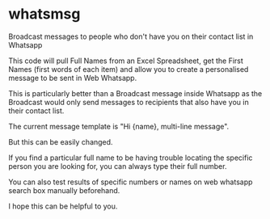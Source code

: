# whatsmsg
Broadcast messages to people who don't have you on their contact list in Whatsapp

This code will pull Full Names from an Excel Spreadsheet, get the First Names (first words of each item) and allow you to create a personalised message to be sent in Web Whatsapp.  

This is particularly better than a Broadcast message inside Whatsapp as the Broadcast would only send messages to recipients that also have you in their contact list.  

The current message template is "Hi {name}, multi-line message".  

But this can be easily changed.  

If you find a particular full name to be having trouble locating the specific person you are looking for, you can always type their full number. 

You can also test results of specific numbers or names on web whatsapp search box manually beforehand.  

I hope this can be helpful to you.
